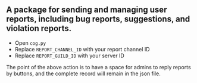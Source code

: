 ## A package for sending and managing user reports, including bug reports, suggestions, and violation reports.

   - Open `cog.py`
   - Replace `REPORT_CHANNEL_ID` with your report channel ID
   - Replace `REPORT_GUILD_ID` with your server ID

The point of the above action is to have a space for admins to reply reports by buttons, and the complete record will remain in the json file.
